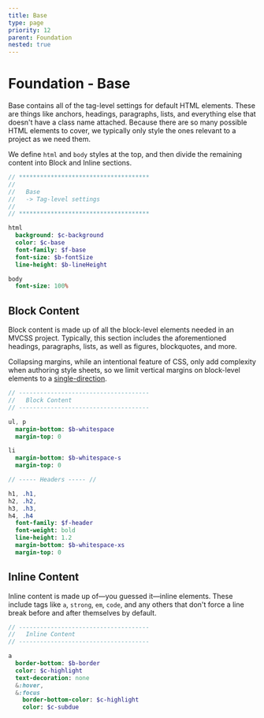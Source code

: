 ```yaml
---
title: Base
type: page
priority: 12
parent: Foundation
nested: true
---
```


Foundation - Base
=================

Base contains all of the tag-level settings for default HTML elements. These are things like anchors, headings, paragraphs, lists, and everything else that doesn't have a class name attached. Because there are so many possible HTML elements to cover, we typically only style the ones relevant to a project as we need them.

We define `html` and `body` styles at the top, and then divide the remaining content into Block and Inline sections.

<!-- Nicktique: font-family, font-size, and line-height can all be combined into one fun line. -->

```sass
// *************************************
//
//   Base
//   -> Tag-level settings
//
// *************************************

html
  background: $c-background
  color: $c-base
  font-family: $f-base
  font-size: $b-fontSize
  line-height: $b-lineHeight

body
  font-size: 100%
```

Block Content
-------------

Block content is made up of all the block-level elements needed in an MVCSS project. Typically, this section includes the aforementioned headings, paragraphs, lists, as well as figures, blockquotes, and more.

Collapsing margins, while an intentional feature of CSS, only add complexity when authoring style sheets, so we limit vertical margins on block-level elements to a [single-direction][csswizardry-margins].

```sass
// -------------------------------------
//   Block Content
// -------------------------------------

ul, p
  margin-bottom: $b-whitespace
  margin-top: 0

li
  margin-bottom: $b-whitespace-s
  margin-top: 0

// ----- Headers ----- //

h1, .h1,
h2, .h2,
h3, .h3,
h4, .h4
  font-family: $f-header
  font-weight: bold
  line-height: 1.2
  margin-bottom: $b-whitespace-xs
  margin-top: 0
```

Inline Content
--------------

Inline content is made up of&mdash;you guessed it&mdash;inline elements. These include tags like `a`, `strong`, `em`, `code`, and any others that don't force a line break before and after themselves by default.

```sass
// -------------------------------------
//   Inline Content
// -------------------------------------

a
  border-bottom: $b-border
  color: $c-highlight
  text-decoration: none
  &:hover,
  &:focus
    border-bottom-color: $c-highlight
    color: $c-subdue
```

[csswizardry-margins]: http://csswizardry.com/2012/06/single-direction-margin-declarations/

